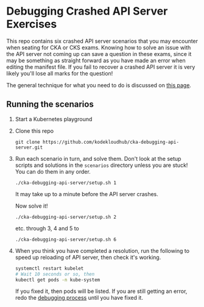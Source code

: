 # Debugging Crashed API Server Exercises

This repo contains six crashed API server scenarios that you may encounter when seating for CKA or CKS exams. Knowing how to solve an issue with the API server not coming up can save a question in these exams, since it may be something as straight forward as you have made an error when editing the manifest file. If you fail to recover a crashed API server it is very likely you'll lose all marks for the question!

The general technique for what you need to do is discussed on [this page](https://github.com/kodekloudhub/community-faq/blob/main/docs/diagnose-crashed-apiserver.md).

## Running the scenarios

1. Start a Kubernetes playground
1. Clone this repo

    ```
    git clone https://github.com/kodekloudhub/cka-debugging-api-server.git
    ```

1. Run each scenario in turn, and solve them. Don't look at the setup scripts and solutions in the `scenarios` directory unless you are stuck! You can do them in any order.

    ```
    ./cka-debugging-api-server/setup.sh 1
    ```

    It may take up to a minute before the API server crashes.

    Now solve it!

    ```
    ./cka-debugging-api-server/setup.sh 2
    ```

    etc. through 3, 4 and 5 to

    ```
    ./cka-debugging-api-server/setup.sh 6
    ```
1. When you think you have completed a resolution, run the following to speed up reloading of API server, then check it's working.

    ```bash
    systemctl restart kubelet
    # Wait 10 seconds or so, then
    kubectl get pods -n kube-system
    ```

    If you fixed it, then pods will be listed. If you are still getting an error, redo the [debugging process](https://github.com/kodekloudhub/community-faq/blob/main/docs/diagnose-crashed-apiserver.md) until you have fixed it.
